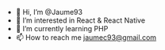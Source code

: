 - 👋 Hi, I’m @Jaume93
- 👀 I’m interested in React & React Native
- 🌱 I’m currently learning PHP
- 📫 How to reach me jaumec93@gmail.com

<!---
Jaume93/Jaume93 is a ✨ special ✨ repository because its `README.md` (this file) appears on your GitHub profile.
You can click the Preview link to take a look at your changes.
--->
